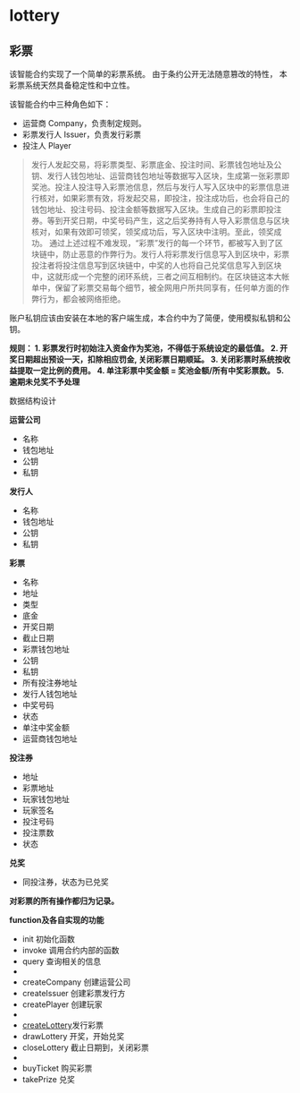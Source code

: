 # lottery

## 彩票
该智能合约实现了一个简单的彩票系统。 由于条约公开无法随意篡改的特性， 本彩票系统天然具备稳定性和中立性。

该智能合约中三种角色如下：

- 运营商 Company，负责制定规则。
- 彩票发行人 Issuer，负责发行彩票
- 投注人 Player



> 发行人发起交易，将彩票类型、彩票底金、投注时间、彩票钱包地址及公钥、发行人钱包地址、运营商钱包地址等数据写入区块，生成第一张彩票即奖池。投注人投注导入彩票池信息，然后与发行人写入区块中的彩票信息进行核对，如果彩票有效，将发起交易，即投注，投注成功后，也会将自己的钱包地址、投注号码、投注金额等数据写入区块。生成自己的彩票即投注券。等到开奖日期，中奖号码产生，这之后奖券持有人导入彩票信息与区块核对，如果有效即可领奖，领奖成功后，写入区块中注明。至此，领奖成功。
> 通过上述过程不难发现，“彩票”发行的每一个环节，都被写入到了区块链中，防止恶意的作弊行为。发行人将彩票发行信息写入到区块中，彩票投注者将投注信息写到区块链中，中奖的人也将自己兑奖信息写入到区块中，这就形成一个完整的闭环系统，三者之间互相制约。在区块链这本大帐单中，保留了彩票交易每个细节，被全网用户所共同享有，任何单方面的作弊行为，都会被网络拒绝。

账户私钥应该由安装在本地的客户端生成，本合约中为了简便，使用模拟私钥和公钥。


**规则：
	1. 彩票发行时初始注入资金作为奖池，不得低于系统设定的最低值。
	2. 开奖日期超出预设一天，扣除相应罚金, 关闭彩票日期顺延。
	3. 关闭彩票时系统按收益提取一定比例的费用。
	4. 单注彩票中奖金额 = 奖池金额/所有中奖彩票数。
	5. 逾期未兑奖不予处理**
	
数据结构设计

**运营公司**
- 名称
- 钱包地址
- 公钥
- 私钥


**发行人**
- 名称
- 钱包地址	
- 公钥
- 私钥


**彩票**
- 名称
- 地址
- 类型
- 底金
- 开奖日期
- 截止日期
- 彩票钱包地址
- 公钥
- 私钥
- 所有投注券地址
- 发行人钱包地址
- 中奖号码
- 状态
- 单注中奖金额
- 运营商钱包地址


**投注券**
- 	地址
- 	彩票地址
- 	玩家钱包地址
- 	玩家签名
- 	投注号码
- 	投注票数
- 	状态


**兑奖**
- 同投注券，状态为已兑奖


**对彩票的所有操作都归为记录。**


**function及各自实现的功能**
- 	init 初始化函数
- 	invoke 调用合约内部的函数
- 	query 查询相关的信息
- 
- 	createCompany 创建运营公司
- 	createIssuer 创建彩票发行方
- 	createPlayer 创建玩家
- 	
- 	[createLottery](https://github.com/vjoke/lottery/blob/master/flowchart/create_lottery.html)发行彩票
- 	drawLottery 开奖，开始兑奖
- 	closeLottery 截止日期到，关闭彩票
- 
- 	buyTicket 购买彩票
- 	takePrize 兑奖

